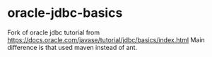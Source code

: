 # oracle-jdbc-basics
Fork of oracle jdbc tutorial from https://docs.oracle.com/javase/tutorial/jdbc/basics/index.html
Main difference is that used maven instead of ant.
